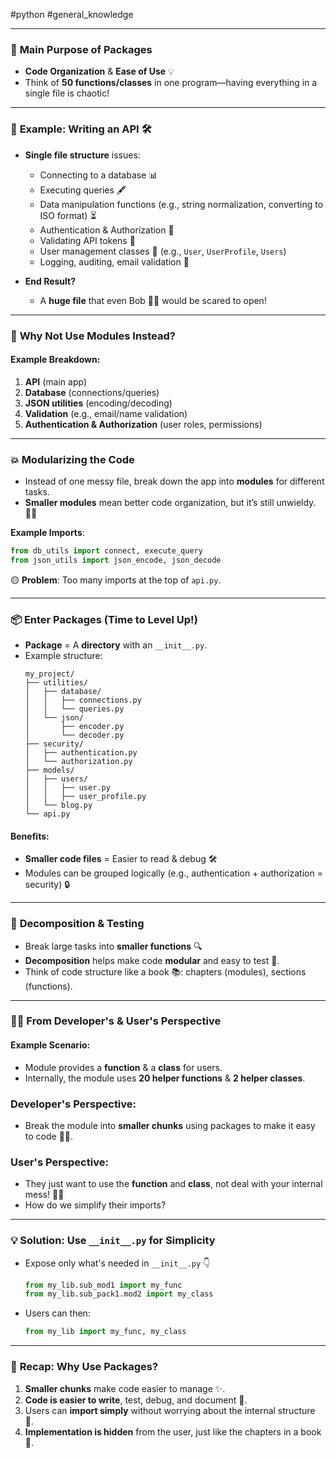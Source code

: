 #python #general_knowledge 

---
### 🚀 **Main Purpose of Packages**
- **Code Organization** & **Ease of Use** 💡
- Think of **50 functions/classes** in one program—having everything in a single file is chaotic!

---

### 📄 **Example**: Writing an API 🛠️

- **Single file structure** issues:
  - Connecting to a database 📊
  - Executing queries 🖋️
  - Data manipulation functions (e.g., string normalization, converting to ISO format) ⏳
  - Authentication & Authorization 🔐
  - Validating API tokens 🔄
  - User management classes 📁 (e.g., `User`, `UserProfile`, `Users`)
  - Logging, auditing, email validation 📩
  
- **End Result?**
  - A **huge file** that even Bob 🧑‍💻 would be scared to open!
  
---

### 🧩 **Why Not Use Modules Instead?**

#### Example Breakdown:
1. **API** (main app)
2. **Database** (connections/queries)
3. **JSON utilities** (encoding/decoding)
4. **Validation** (e.g., email/name validation)
5. **Authentication & Authorization** (user roles, permissions)

---

### 💥 **Modularizing the Code**
- Instead of one messy file, break down the app into **modules** for different tasks.
- **Smaller modules** mean better code organization, but it’s still unwieldy. 🏋️‍♂️

**Example Imports**:
```python
from db_utils import connect, execute_query
from json_utils import json_encode, json_decode
```

🟡 **Problem**: Too many imports at the top of `api.py`.

---

### 📦 **Enter Packages** (Time to Level Up!)
- **Package** = A **directory** with an `__init__.py`.
- Example structure:
    ```
    my_project/
    ├── utilities/
    │   ├── database/
    │   │   ├── connections.py
    │   │   └── queries.py
    │   └── json/
    │       ├── encoder.py
    │       └── decoder.py
    ├── security/
    │   ├── authentication.py
    │   └── authorization.py
    ├── models/
    │   ├── users/
    │   │   ├── user.py
    │   │   ├── user_profile.py
    │   └── blog.py
    └── api.py
    ```

#### Benefits:
- **Smaller code files** = Easier to read & debug 🛠️
- Modules can be grouped logically (e.g., authentication + authorization = security) 🔒

---

### 🧵 **Decomposition & Testing**

- Break large tasks into **smaller functions** 🔍
- **Decomposition** helps make code **modular** and easy to test 🧪.
- Think of code structure like a book 📚: chapters (modules), sections (functions).

---

### 🧑‍💻 **From Developer's & User's Perspective**

#### Example Scenario:
- Module provides a **function** & a **class** for users.
- Internally, the module uses **20 helper functions** & **2 helper classes**.

### Developer's Perspective:
- Break the module into **smaller chunks** using packages to make it easy to code 🧑‍💻.
  
### User's Perspective:
- They just want to use the **function** and **class**, not deal with your internal mess! 🧑‍🔧
- How do we simplify their imports?

---

### 💡 **Solution: Use `__init__.py` for Simplicity**
- Expose only what's needed in `__init__.py` 👇
    ```python
    from my_lib.sub_mod1 import my_func
    from my_lib.sub_pack1.mod2 import my_class
    ```
- Users can then:
    ```python
    from my_lib import my_func, my_class
    ```

---

### 🔁 **Recap: Why Use Packages?**
1. **Smaller chunks** make code easier to manage ✨.
2. **Code is easier to write**, test, debug, and document 📝.
3. Users can **import simply** without worrying about the internal structure 🎯.
4. **Implementation is hidden** from the user, just like the chapters in a book 📖.